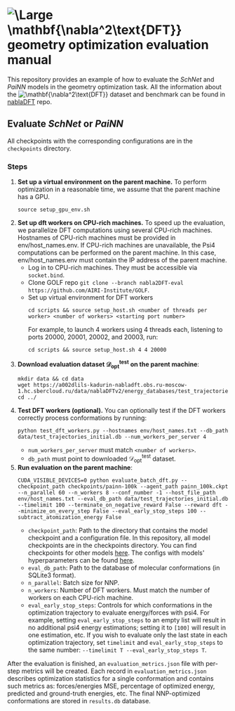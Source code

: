 # <img src="https://latex.codecogs.com/svg.image?\huge\mathbf{\nabla^2}\textbf{DFT}" title="\Large \mathbf{\nabla^2\text{DFT}}" /> geometry optimization evaluation manual

This repository provides an example of how to evaluate the _SchNet_ and _PaiNN_ models in the geometry optimization task. All the information about the <img src="https://latex.codecogs.com/svg.image?\mathbf{\nabla^2}\textbf{DFT}" title="\mathbf{\nabla^2\text{DFT}}" /> dataset and benchmark can be found in [nablaDFT](https://github.com/AIRI-Institute/nablaDFT) repo.


## Evaluate _SchNet_ or _PaiNN_
All checkpoints with the corresponding configurations are in the `checkpoints` directory.

### Steps

1. **Set up a virtual environment on the parent machine.**
   To perform optimization in a reasonable time, we assume that the parent machine has a GPU.
   ```
   source setup_gpu_env.sh
   ```
3. **Set up dft workers on CPU-rich machines.** To speed up the evaluation, we parallelize DFT computations using several CPU-rich machines. Hostnames of CPU-rich machines must be provided in env/host_names.env. If CPU-rich machines are unavailable, the Psi4 computations can be performed on the parent machine. In this case, env/host_names.env must contain the IP address of the parent machine.
   - Log in to CPU-rich machines. They must be accessible via `socket.bind`.
   - Clone GOLF repo `git clone --branch nabla2DFT-eval https://github.com/AIRI-Institute/GOLF`.
   - Set up virtual environment for DFT workers
     ```
     cd scripts && source setup_host.sh <number of threads per worker> <number of workers> <starting port number>
     ```
     For example, to launch 4 workers using 4 threads each, listening to ports 20000, 20001, 20002, and 20003, run:
     ```
     cd scripts && source setup_host.sh 4 4 20000
     ```
3. **Download evaluation dataset $\mathcal{D}_{\text{opt}}^{\text{test}}$ on the parent machine**:
     ```
     mkdir data && cd data
     wget https://a002dlils-kadurin-nabladft.obs.ru-moscow-1.hc.sbercloud.ru/data/nablaDFTv2/energy_databases/test_trajectories_initial.db
     cd ../
     ```
4. **Test DFT workers (optional).** You can optionally test if the DFT workers correctly process conformations by running:
   ```
   python test_dft_workers.py --hostnames env/host_names.txt --db_path data/test_trajectories_initial.db --num_workers_per_server 4
   ```
   - `num_workers_per_server` must match  `<number of workers>`.
   - `db_path` must point to downloaded $\mathcal{D}_{\text{opt}}^{\text{test}}$ dataset.
6. **Run evaluation on the parent machine**:
   ```
   CUDA_VISIBLE_DEVICES=0 python evaluate_batch_dft.py --checkpoint_path checkpoints/painn-100k --agent_path painn_100k.ckpt --n_parallel 60 --n_workers 8 --conf_number -1 --host_file_path env/host_names.txt --eval_db_path data/test_trajectories_initial.db --timelimit 100 --terminate_on_negative_reward False --reward dft --minimize_on_every_step False --eval_early_stop_steps 100 --subtract_atomization_energy False
   ```
   - `checkpoint_path`: Path to the directory that contains the model checkpoint and a configuration file. In this repository, all model checkpoints are in the checkpoints directory. You can find checkpoints for other models [here](https://github.com/AIRI-Institute/nablaDFT/blob/main/nablaDFT/links/models_checkpoints.json). The configs with models' hyperparameters can be found [here](https://github.com/AIRI-Institute/nablaDFT/tree/main/config/model).
   - `eval_db_path`: Path to the database of molecular conformations (in SQLite3 format). 
   - `n_parallel`: Batch size for NNP.
   - `n_workers`: Number of DFT workers. Must match the number of workers on each CPU-rich machine.
   - `eval_early_stop_steps`: Controls for which conformations in the optimization trajectory to evaluate energy/forces with psi4. For example, setting `eval_early_stop_steps` to an empty list will result in no additional psi4 energy estimations; setting it to `[100]` will result in one estimation, etc. If you wish to evaluate only the last state in each optimization trajectory, set `timelimit` and `eval_early_stop_steps` to the same number: `--timelimit T --eval_early_stop_steps T`.
  
After the evaluation is finished, an `evaluation_metrics.json` file with per-step metrics will be created. Each record in `evaluation_metrics.json` describes optimization statistics for a single conformation and contains such metrics as: forces/energies MSE, percentage of optimized energy, predicted and ground-truth energies, etc. The final NNP-optimized conformations are stored in `results.db` database.
